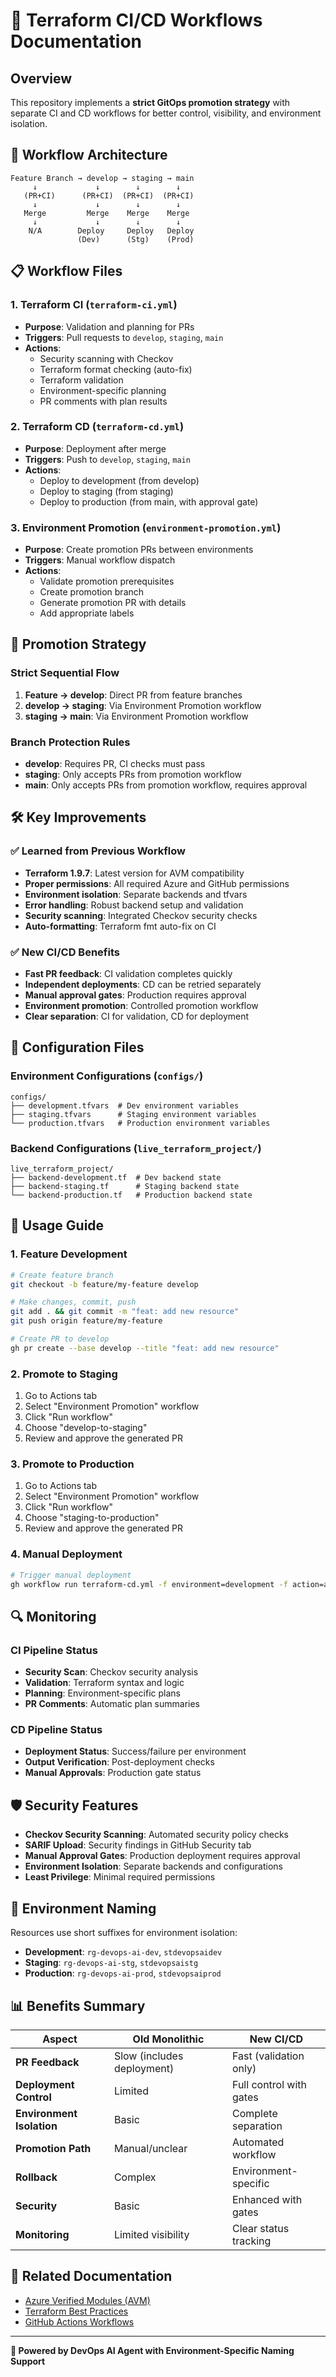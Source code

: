 # 🚀 Terraform CI/CD Workflows Documentation

## Overview

This repository implements a **strict GitOps promotion strategy** with separate CI and CD workflows for better control, visibility, and environment isolation.

## 🎯 Workflow Architecture

```
Feature Branch → develop → staging → main
     ↓             ↓        ↓        ↓
   (PR+CI)      (PR+CI)  (PR+CI)  (PR+CI)
     ↓             ↓        ↓        ↓
   Merge         Merge    Merge    Merge
     ↓             ↓        ↓        ↓
    N/A        Deploy     Deploy   Deploy
               (Dev)      (Stg)    (Prod)
```

## 📋 Workflow Files

### 1. **Terraform CI** (`terraform-ci.yml`)
- **Purpose**: Validation and planning for PRs
- **Triggers**: Pull requests to `develop`, `staging`, `main`
- **Actions**:
  - Security scanning with Checkov
  - Terraform format checking (auto-fix)
  - Terraform validation
  - Environment-specific planning
  - PR comments with plan results

### 2. **Terraform CD** (`terraform-cd.yml`)
- **Purpose**: Deployment after merge
- **Triggers**: Push to `develop`, `staging`, `main`
- **Actions**:
  - Deploy to development (from develop)
  - Deploy to staging (from staging)
  - Deploy to production (from main, with approval gate)

### 3. **Environment Promotion** (`environment-promotion.yml`)
- **Purpose**: Create promotion PRs between environments
- **Triggers**: Manual workflow dispatch
- **Actions**:
  - Validate promotion prerequisites
  - Create promotion branch
  - Generate promotion PR with details
  - Add appropriate labels

## 🎯 Promotion Strategy

### Strict Sequential Flow
1. **Feature → develop**: Direct PR from feature branches
2. **develop → staging**: Via Environment Promotion workflow
3. **staging → main**: Via Environment Promotion workflow

### Branch Protection Rules
- **develop**: Requires PR, CI checks must pass
- **staging**: Only accepts PRs from promotion workflow
- **main**: Only accepts PRs from promotion workflow, requires approval

## 🛠️ Key Improvements

### ✅ **Learned from Previous Workflow**
- **Terraform 1.9.7**: Latest version for AVM compatibility
- **Proper permissions**: All required Azure and GitHub permissions
- **Environment isolation**: Separate backends and tfvars
- **Error handling**: Robust backend setup and validation
- **Security scanning**: Integrated Checkov security checks
- **Auto-formatting**: Terraform fmt auto-fix on CI

### ✅ **New CI/CD Benefits**
- **Fast PR feedback**: CI validation completes quickly
- **Independent deployments**: CD can be retried separately
- **Manual approval gates**: Production requires approval
- **Environment promotion**: Controlled promotion workflow
- **Clear separation**: CI for validation, CD for deployment

## 🔧 Configuration Files

### Environment Configurations (`configs/`)
```
configs/
├── development.tfvars  # Dev environment variables
├── staging.tfvars      # Staging environment variables
└── production.tfvars   # Production environment variables
```

### Backend Configurations (`live_terraform_project/`)
```
live_terraform_project/
├── backend-development.tf  # Dev backend state
├── backend-staging.tf      # Staging backend state
└── backend-production.tf   # Production backend state
```

## 🚀 Usage Guide

### 1. **Feature Development**
```bash
# Create feature branch
git checkout -b feature/my-feature develop

# Make changes, commit, push
git add . && git commit -m "feat: add new resource"
git push origin feature/my-feature

# Create PR to develop
gh pr create --base develop --title "feat: add new resource"
```

### 2. **Promote to Staging**
1. Go to Actions tab
2. Select "Environment Promotion" workflow
3. Click "Run workflow"
4. Choose "develop-to-staging"
5. Review and approve the generated PR

### 3. **Promote to Production**
1. Go to Actions tab
2. Select "Environment Promotion" workflow
3. Click "Run workflow"
4. Choose "staging-to-production"
5. Review and approve the generated PR

### 4. **Manual Deployment**
```bash
# Trigger manual deployment
gh workflow run terraform-cd.yml -f environment=development -f action=apply
```

## 🔍 Monitoring

### CI Pipeline Status
- **Security Scan**: Checkov security analysis
- **Validation**: Terraform syntax and logic
- **Planning**: Environment-specific plans
- **PR Comments**: Automatic plan summaries

### CD Pipeline Status
- **Deployment Status**: Success/failure per environment
- **Output Verification**: Post-deployment checks
- **Manual Approvals**: Production gate status

## 🛡️ Security Features

- **Checkov Security Scanning**: Automated security policy checks
- **SARIF Upload**: Security findings in GitHub Security tab
- **Manual Approval Gates**: Production deployment requires approval
- **Environment Isolation**: Separate backends and configurations
- **Least Privilege**: Minimal required permissions

## 🎯 Environment Naming

Resources use short suffixes for environment isolation:
- **Development**: `rg-devops-ai-dev`, `stdevopsaidev`
- **Staging**: `rg-devops-ai-stg`, `stdevopsaistg`
- **Production**: `rg-devops-ai-prod`, `stdevopsaiprod`

## 📊 Benefits Summary

| Aspect | Old Monolithic | New CI/CD |
|--------|----------------|-----------|
| **PR Feedback** | Slow (includes deployment) | Fast (validation only) |
| **Deployment Control** | Limited | Full control with gates |
| **Environment Isolation** | Basic | Complete separation |
| **Promotion Path** | Manual/unclear | Automated workflow |
| **Rollback** | Complex | Environment-specific |
| **Security** | Basic | Enhanced with gates |
| **Monitoring** | Limited visibility | Clear status tracking |

## 🔗 Related Documentation

- [Azure Verified Modules (AVM)](https://github.com/Azure/terraform-azurerm-avm)
- [Terraform Best Practices](https://www.terraform.io/docs/cloud/guides/recommended-practices/index.html)
- [GitHub Actions Workflows](https://docs.github.com/en/actions/using-workflows)

---

**🤖 Powered by DevOps AI Agent with Environment-Specific Naming Support**
